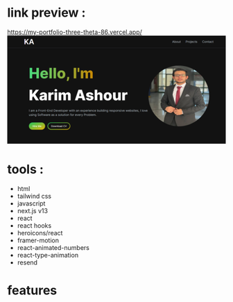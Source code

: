# link preview :
https://my-portfolio-three-theta-86.vercel.app/
<img src="image.png"/>
# tools :
- html
- tailwind css
- javascript
- next.js v13
- react
- react hooks
- heroicons/react
- framer-motion
- react-animated-numbers
- react-type-animation
- resend
# features
